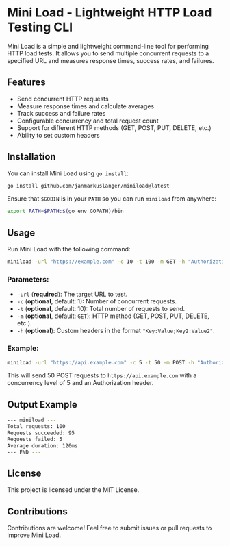 # Mini Load - Lightweight HTTP Load Testing CLI

Mini Load is a simple and lightweight command-line tool for performing HTTP load tests. It allows you to send multiple concurrent requests to a specified URL and measures response times, success rates, and failures.

## Features
- Send concurrent HTTP requests
- Measure response times and calculate averages
- Track success and failure rates
- Configurable concurrency and total request count
- Support for different HTTP methods (GET, POST, PUT, DELETE, etc.)
- Ability to set custom headers

## Installation

You can install Mini Load using `go install`:

```sh
go install github.com/janmarkuslanger/miniload@latest
```

Ensure that `$GOBIN` is in your `PATH` so you can run `miniload` from anywhere:

```sh
export PATH=$PATH:$(go env GOPATH)/bin
```

## Usage

Run Mini Load with the following command:

```sh
miniload -url "https://example.com" -c 10 -t 100 -m GET -h "Authorization:Bearer mytoken;User-Agent:MiniLoad"
```

### Parameters:
- `-url` (**required**): The target URL to test.
- `-c` (**optional**, default: 1): Number of concurrent requests.
- `-t` (**optional**, default: 10): Total number of requests to send.
- `-m` (**optional**, default: `GET`): HTTP method (GET, POST, PUT, DELETE, etc.).
- `-h` (**optional**): Custom headers in the format `"Key:Value;Key2:Value2"`.

### Example:
```sh
miniload -url "https://api.example.com" -c 5 -t 50 -m POST -h "Authorization:Bearer token123"
```
This will send 50 POST requests to `https://api.example.com` with a concurrency level of 5 and an Authorization header.

## Output Example
```sh
--- miniload ---
Total requests: 100
Requests succeeded: 95
Requests failed: 5
Average duration: 120ms
--- END ---
```

## License
This project is licensed under the MIT License.

## Contributions
Contributions are welcome! Feel free to submit issues or pull requests to improve Mini Load.

